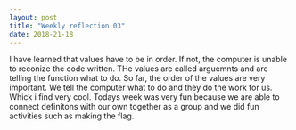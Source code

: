 ```yaml
---
layout: post
title: "Weekly reflection 03"
date: 2018-21-18
---
```


I have learned that values have to be in order. If not, the computer is unable to reconize the code written. THe values are called arguemnts and are telling the function what to do. So far, the order of the values are very important. We tell the computer what to do and they do the work for us. Whick i find very cool. Todays week was very fun because we are able to connect definitons with our own together as a group and we did fun activities such as making the flag.
